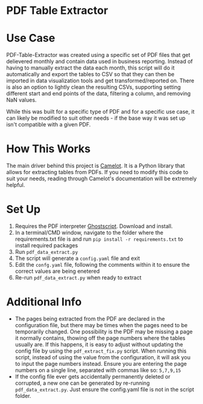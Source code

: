 # PDF Table Extractor

# Use Case
PDF-Table-Extractor was created using a specific set of PDF files that get delievered monthly and contain data used in business reporting. Instead of having to manually extract the data each month, this script will do it automatically and export the tables to CSV so that they can then be imported in data visualization tools and get transformed/reported on. There is also an option to lightly clean the resulting CSVs, supporting setting different start and end points of the data, filtering a column, and removing NaN values.

While this was built for a specific type of PDF and for a specific use case, it can likely be modified to suit other needs - if the base way it was set up isn't compatible with a given PDF.

# How This Works
The main driver behind this project is [Camelot](https://pypi.org/project/camelot-py/). It is a Python library that allows for extracting tables from PDFs. If you need to modify this code to suit your needs, reading through Camelot's documentation will be extremely helpful.

# Set Up
1. Requires the PDF interpreter [Ghostscript](https://www.ghostscript.com/). Download and install.
2. In a terminal/CMD window, navigate to the folder where the requirements.txt file is and run ```pip install -r requirements.txt``` to install required packages
3. Run ```pdf_data_extract.py```
4. The script will generate a ```config.yaml``` file and exit
5. Edit the ```confg.yaml``` file, following the comments within it to ensure the correct values are being enetered
6. Re-run ```pdf_data_extract.py``` when ready to extract

# Additional Info
- The pages being extracted from the PDF are declared in the configuration file, but there may be times when the pages need to be temporarily changed. One possibility is the PDF may be missing a page it normally contains, thowing off the page numbers where the tables usually are. If this happens, it is easy to adjust without updating the config file by using the ```pdf_extract_fix.py``` script. When running this script, instead of using the value from the configuration, it will ask you to input the page numbers instead. Ensure you are entering the page numbers on a single line, separated with commas like so: ```5,7,9,15```
- If the config file ever gets accidentally permanently deleted or corrupted, a new one can be generated by re-running ```pdf_data_extract.py```. Just ensure the config.yaml file is not in the script folder.